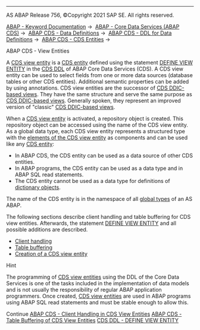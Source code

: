   

* * *

AS ABAP Release 756, ©Copyright 2021 SAP SE. All rights reserved.

[ABAP - Keyword Documentation](javascript:call_link\('abenabap.htm'\)) →  [ABAP - Core Data Services (ABAP CDS)](javascript:call_link\('abencds.htm'\)) →  [ABAP CDS - Data Definitions](javascript:call_link\('abencds_entities.htm'\)) →  [ABAP CDS - DDL for Data Definitions](javascript:call_link\('abencds_f1_ddl_syntax.htm'\)) →  [ABAP CDS - CDS Entities](javascript:call_link\('abencds_view_entity.htm'\)) → 

ABAP CDS - View Entities

A [CDS view entity](javascript:call_link\('abencds_v2_view_glosry.htm'\) "Glossary Entry") is a [CDS entity](javascript:call_link\('abencds_entity_glosry.htm'\) "Glossary Entry") defined using the statement [DEFINE VIEW ENTITY](javascript:call_link\('abencds_define_view_entity.htm'\)) in the [CDS DDL](javascript:call_link\('abencds_ddl_glosry.htm'\) "Glossary Entry") of ABAP Core Data Services (CDS). A CDS view entity can be used to select fields from one or more data sources (database tables or other CDS entities). Additional semantic properties can be added by using annotations. CDS view entities are the successor of [CDS DDIC-based views](javascript:call_link\('abencds_v1_view_glosry.htm'\) "Glossary Entry"). They have the same structure and serve the same purpose as [CDS DDIC-based views](javascript:call_link\('abencds_v1_view_glosry.htm'\) "Glossary Entry"). Generally spoken, they represent an improved version of "classic" [CDS DDIC-based views](javascript:call_link\('abencds_v1_view_glosry.htm'\) "Glossary Entry").

When a [CDS view entity](javascript:call_link\('abencds_v2_view_glosry.htm'\) "Glossary Entry") is activated, a repository object is created. This repository object can be accessed using the name of the CDS view entity. As a global data type, each CDS view entity represents a structured type with the [elements of the CDS view entity](javascript:call_link\('abencds_select_list_entry_v2.htm'\)) as components and can be used like any [CDS entity](javascript:call_link\('abencds_entity_glosry.htm'\) "Glossary Entry"):

-   In ABAP CDS, the CDS entity can be used as a data source of other CDS entities.
-   In ABAP programs, the CDS entity can be used as a data type and in ABAP SQL read statements.
-   The CDS entity cannot be used as a data type for definitions of [dictionary objects](javascript:call_link\('abendictionary_object_glosry.htm'\) "Glossary Entry").

The name of the CDS entity is in the namespace of all [global types](javascript:call_link\('abenglobal_type_glosry.htm'\) "Glossary Entry") of an AS ABAP.

The following sections describe client handling and table buffering for CDS view entities. Afterwards, the statement [DEFINE VIEW ENTITY](javascript:call_link\('abencds_define_view_entity.htm'\)) and all possible additions are described.

-   [Client handling](javascript:call_link\('abencds_v2_view_client_handling.htm'\))
-   [Table buffering](javascript:call_link\('abencds_v2_view_puffering.htm'\))
-   [Creation of a CDS view entity](javascript:call_link\('abencds_define_view_entity.htm'\))

Hint

The programming of [CDS view entities](javascript:call_link\('abencds_v2_view_glosry.htm'\) "Glossary Entry") using the DDL of the Core Data Services is one of the tasks included in the implementation of data models and is not usually the responsibility of regular ABAP application programmers. Once created, [CDS view entities](javascript:call_link\('abencds_v2_view_glosry.htm'\) "Glossary Entry") are used in ABAP programs using ABAP SQL read statements and must be stable enough to allow this.

Continue
[ABAP CDS - Client Handling in CDS View Entities](javascript:call_link\('abencds_v2_view_client_handling.htm'\))
[ABAP CDS - Table Buffering of CDS View Entities](javascript:call_link\('abencds_v2_view_puffering.htm'\))
[CDS DDL - DEFINE VIEW ENTITY](javascript:call_link\('abencds_define_view_entity.htm'\))